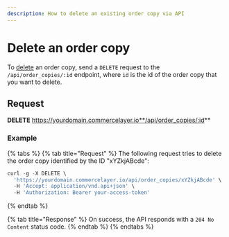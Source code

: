 ```yaml
---
description: How to delete an existing order copy via API
---
```


# Delete an order copy

To <a href="https://docs.commercelayer.io/developers/deleting-resources" target="_blank">delete</a> an order copy, send a `DELETE` request to the `/api/order_copies/:id` endpoint, where `id` is the id of the order copy that you want to delete.

## Request

**DELETE** https://yourdomain.commercelayer.io**/api/order_copies/:id**

### Example

{% tabs %}
{% tab title="Request" %}
The following request tries to delete the order copy identified by the ID "xYZkjABcde":

```javascript
curl -g -X DELETE \
  'https://yourdomain.commercelayer.io/api/order_copies/xYZkjABcde' \
  -H 'Accept: application/vnd.api+json' \
  -H 'Authorization: Bearer your-access-token'
```
{% endtab %}

{% tab title="Response" %}
On success, the API responds with a `204 No Content` status code.
{% endtab %}
{% endtabs %}


